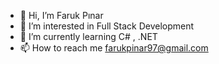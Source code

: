 - 👋 Hi, I’m Faruk Pınar 
- 👀 I’m interested in Full Stack Development
- 🌱 I’m currently learning C# , .NET
- 📫 How to reach me farukpinar97@gmail.com

<!---
farukpinar97/farukpinar97 is a ✨ special ✨ repository because its `README.md` (this file) appears on your GitHub profile.
You can click the Preview link to take a look at your changes.
--->
